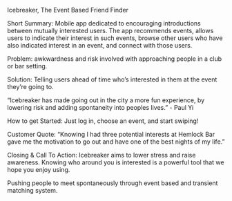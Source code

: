 Icebreaker, The Event Based Friend Finder

Short Summary: Mobile app dedicated to encouraging introductions between mutually interested users. The app recommends events, allows users to indicate their interest in such events, browse other users who have also indicated interest in an event, and connect with those users.

Problem: awkwardness and risk involved with approaching people in a club or bar setting.

Solution: Telling users ahead of time who’s interested in them at the event they’re going to.

“Icebreaker has made going out in the city a more fun experience, by lowering risk and adding spontaneity into peoples lives.” - Paul Yi

How to get Started: Just log in, choose an event, and start swiping!

Customer Quote: “Knowing I had three potential interests at Hemlock Bar gave me the motivation to go out and have one of the best nights of my life.” 

Closing & Call To Action: Icebreaker aims to lower stress and raise awareness. Knowing who around you is interested is a powerful tool that we hope you enjoy using.

Pushing people to meet spontaneously through event based and transient matching system. 

